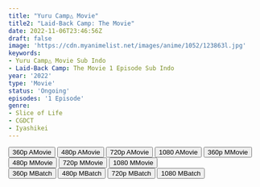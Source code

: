 ```yaml
---
title: "Yuru Camp△ Movie"
title2: "Laid-Back Camp: The Movie"
date: 2022-11-06T23:46:56Z
draft: false
image: 'https://cdn.myanimelist.net/images/anime/1052/123863l.jpg'
keywords:
- Yuru Camp△ Movie Sub Indo
- Laid-Back Camp: The Movie 1 Episode Sub Indo
year: '2022'
type: 'Movie'
status: 'Ongoing'
episodes: '1 Episode'
genre:
- Slice of Life
- CGDCT
- Iyashikei
---
```


<div class="d-g gg-10">
<div class="d-g gg-5 gtc-r ai-c">
<button onclick="window.open('?arc=IOPbZ51vZN_20221111/1/MP4/Kuramanime-YRCAMP_MOV-360p-Zomi','_blank')">360p AMovie</button>
<button onclick="window.open('?arc=IOPbZ51vZN_20221111/1/MP4/Kuramanime-YRCAMP_MOV-480p-Zomi','_blank')">480p AMovie</button>
<button onclick="window.open('?arc=IOPbZ51vZN_20221111/1/MP4/Kuramanime-YRCAMP_MOV-720p-Zomi','_blank')">720p AMovie</button>
<button onclick="window.open('?arc=IOPbZ51vZN_20221111/1/MP4/Kuramanime-YRCAMP_MOV-1080p-Zomi','_blank')">1080 AMovie</button>
<button onclick="window.open('?med=0ixzfyd2rc8hijp','_blank')">360p MMovie</button>
<button onclick="window.open('?med=bylnxo4kxtiityg','_blank')">480p MMovie</button>
<button onclick="window.open('?med=7fr67g4vsyappjz','_blank')">720p MMovie</button>
<button onclick="window.open('?med=iso3w9ntn43y28h','_blank')">1080 MMovie</button>
</div>
<div class="d-g gg-5 gtc-r ai-c">
<button onclick="window.open('?bmed=0ixzfyd2rc8hijp','_blank')">360p MBatch</button>
<button onclick="window.open('?bmed=bylnxo4kxtiityg','_blank')">480p MBatch</button>
<button onclick="window.open('?bmed=7fr67g4vsyappjz','_blank')">720p MBatch</button>
<button onclick="window.open('?bmed=iso3w9ntn43y28h','_blank')">1080 MBatch</button>
</div>
</div>
